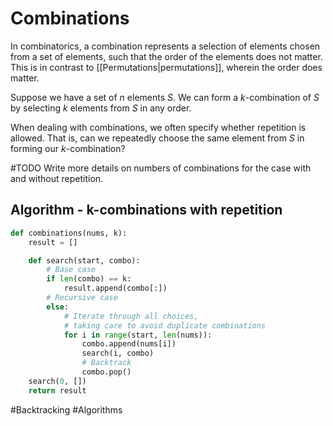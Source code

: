 # Combinations

In combinatorics, a combination represents a selection of elements chosen from a set of elements, such that the order of the elements does not matter. This is in contrast to [[Permutations|permutations]], wherein the order does matter.

Suppose we have a set of $n$ elements $S$. We can form a $k$-combination of $S$ by selecting $k$ elements from $S$ in any order. 

When dealing with combinations, we often specify whether repetition is allowed. That is, can we repeatedly choose the same element from $S$ in forming our $k$-combination?

#TODO Write more details on numbers of combinations for the case with and without repetition.

## Algorithm - k-combinations with repetition

```python
def combinations(nums, k):
	result = []

	def search(start, combo):
		# Base case
		if len(combo) == k:
			result.append(combo[:])
		# Recursive case
		else:
			# Iterate through all choices,
			# taking care to avoid duplicate combinations
			for i in range(start, len(nums)):
				combo.append(nums[i])
				search(i, combo)
				# Backtrack
				combo.pop()
	search(0, [])
	return result
```

#Backtracking 
#Algorithms 